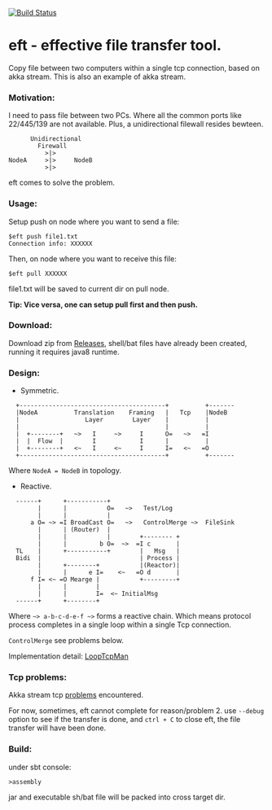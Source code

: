 [![Build Status](https://travis-ci.org/cuzfrog/eft.svg?branch=master)](https://travis-ci.org/cuzfrog/eft)
# eft - effective file transfer tool.

Copy file between two computers within a single tcp connection, based on akka stream. This is also an example of akka stream.

### Motivation:

I need to pass file between two PCs. Where all the common ports like 22/445/139 are not available. Plus, a unidirectional filewall resides bewteen.
```text
      Unidirectional
        Firewall
          >|>
NodeA     >|>     NodeB
          >|>
```
eft comes to solve the problem.

### Usage:
Setup push on node where you want to send a file:

    $eft push file1.txt
    Connection info: XXXXXX
        
Then, on node where you want to receive this file:

    $eft pull XXXXXX
    
file1.txt will be saved to current dir on pull node.

**Tip: Vice versa, one can setup pull first and then push.**

### Download:
Download zip from [Releases](https://github.com/cuzfrog/eft/releases),
 shell/bat files have already been created, running it requires java8 runtime.

### Design:

* Symmetric.
```text
  +----------------------------------------+          +-------
  |NodeA          Translation    Framing   |   Tcp    |NodeB
  |                  Layer        Layer    |          |
  |                                        |          |
  |  +--------+   ~>   I     ~>     I      O=   ~>   =I
  |  |  Flow  |        I            I      |          |
  |  +--------+   <~   I     <~     I      I=   <~   =O
  +----------------------------------------+          +-------
```
 Where `NodeA = NodeB` in topology.

* Reactive.
```text
  ------+      +-----------+
        |      |           O=   ~>   Test/Log  
        |      |           |  
      a O= ~> =I BroadCast O=   ~>   ControlMerge ~>  FileSink
        |      | (Router)  |         
        |      |           |        +-------- +
        |      |         b O=  ~>  =I c       |
  TL    |      +-----------+        |   Msg   |     
  Bidi  |                           | Process |
        |      +--------+           |(Reactor)|
        |      |      e I=    <~   =O d       |
      f I= <~ =O Mearge |           +---------+
        |      |        |        
        |      |        I=  <~ InitialMsg
  ------+      +--------+
```
Where `~> a-b-c-d-e-f ~>` forms a reactive chain.
Which means protocol process completes in a single loop within a single Tcp connection.

`ControlMerge` see problems below.

Implementation detail: [LoopTcpMan](https://github.com/cuzfrog/eft/blob/master/src/main/scala/com/github/cuzfrog/eft/LoopTcpMan.scala)
 
### Tcp problems:
Akka stream tcp [problems](TCP_PROBLEM.MD) encountered.

For now, sometimes, eft cannot complete for reason/problem 2. use `--debug` option to see if the transfer is done, and `ctrl + C` to close eft, the file transfer will have been done.

### Build:
under sbt console:

    >assembly
    
jar and executable sh/bat file will be packed into
 cross target dir.
